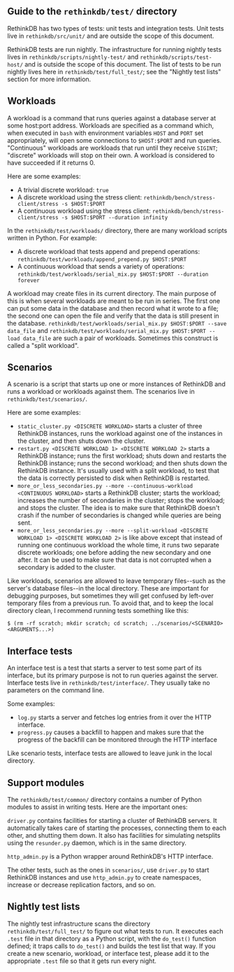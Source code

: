 Guide to the `rethinkdb/test/` directory
---------------------------------------

RethinkDB has two types of tests: unit tests and integration tests. Unit tests
live in `rethinkdb/src/unit/` and are outside the scope of this document.

RethinkDB tests are run nightly. The infrastructure for running nightly tests
lives in `rethinkdb/scripts/nightly-test/` and `rethinkdb/scripts/test-host/`
and is outside the scope of this document. The list of tests to be run nightly
lives here in `rethinkdb/test/full_test/`; see the "Nightly test lists" section
for more information.

Workloads
---------

A workload is a command that runs queries against a database server at some
host:port address. Workloads are specified as a command which, when executed
in `bash` with environment variables `HOST` and `PORT` set appropriately, will
open some connections to `$HOST:$PORT` and run queries. "Continuous" workloads
are workloads that run until they receive `SIGINT`; "discrete" workloads will
stop on their own. A workload is considered to have succeeded if it returns 0.

Here are some examples:
* A trivial discrete workload: 
    `true`
* A discrete workload using the stress client:
    `rethinkdb/bench/stress-client/stress -s $HOST:$PORT`
* A continuous workload using the stress client:
    `rethinkdb/bench/stress-client/stress -s $HOST:$PORT --duration infinity`

In the `rethinkdb/test/workloads/` directory, there are many workload scripts
written in Python. For example:
* A discrete workload that tests append and prepend operations:
    `rethinkdb/test/workloads/append_prepend.py $HOST:$PORT`
* A continuous workload that sends a variety of operations:
    `rethinkdb/test/workloads/serial_mix.py $HOST:$PORT --duration forever`

A workload may create files in its current directory. The main purpose of this
is when several workloads are meant to be run in series. The first one can
put some data in the database and then record what it wrote to a file; the
second one can open the file and verify that the data is still present in the
database. `rethinkdb/test/workloads/serial_mix.py $HOST:$PORT --save data_file`
and `rethinkdb/test/workloads/serial_mix.py $HOST:$PORT --load data_file` are
such a pair of workloads. Sometimes this construct is called a "split workload".

Scenarios
---------

A scenario is a script that starts up one or more instances of RethinkDB and
runs a workload or workloads against them. The scenarios live in
`rethinkdb/test/scenarios/`.

Here are some examples:
* `static_cluster.py <DISCRETE WORKLOAD>` starts a cluster of three RethinkDB
    instances, runs the workload against one of the instances in the cluster,
    and then shuts down the cluster.
* `restart.py <DISCRETE WORKLOAD 1> <DISCRETE WORKLOAD 2>` starts a RethinkDB
    instance; runs the first workload; shuts down and restarts the RethinkDB
    instance; runs the second workload; and then shuts down the RethinkDB
    instance. It's usually used with a split workload, to test that the data is
    correctly persisted to disk when RethinkDB is restarted.
* `more_or_less_secondaries.py --more --continuous-workload <CONTINUOUS WORKLOAD>` starts
    a RethinkDB cluster; starts the workload; increases the number of
    secondaries in the cluster; stops the workload; and stops the cluster. The
    idea is to make sure that RethinkDB doesn't crash if the number of
    secondaries is changed while queries are being sent.
* `more_or_less_secondaries.py --more --split-workload <DISCRETE WORKLOAD 1> <DISCRETE WORKLOAD 2>` is
    like above except that instead of running one continuous workload the whole
    time, it runs two separate discrete workloads; one before adding the new
    secondary and one after. It can be used to make sure that data is not
    corrupted when a secondary is added to the cluster.

Like workloads, scenarios are allowed to leave temporary files--such as the
server's database files--in the local directory. These are important for
debugging purposes, but sometimes they will get confused by left-over temporary
files from a previous run. To avoid that, and to keep the local directory clean,
I recommend running tests something like this:

    $ (rm -rf scratch; mkdir scratch; cd scratch; ../scenarios/<SCENARIO> <ARGUMENTS...>)

Interface tests
---------------

An interface test is a test that starts a server to test some part of its
interface, but its primary purpose is not to run queries against the server.
Interface tests live in `rethinkdb/test/interface/`. They usually take no
parameters on the command line.

Some examples:
* `log.py` starts a server and fetches log entries from it over the HTTP
    interface.
* `progress.py` causes a backfill to happen and makes sure that the progress of
    the backfill can be monitored through the HTTP interface

Like scenario tests, interface tests are allowed to leave junk in the local
directory.

Support modules
---------------

The `rethinkdb/test/common/` directory contains a number of Python modules to
assist in writing tests. Here are the important ones:

`driver.py` contains facilities for starting a cluster of RethinkDB servers. It
automatically takes care of starting the processes, connecting them to each
other, and shutting them down. It also has facilities for simulating netsplits
using the `resunder.py` daemon, which is in the same directory.

`http_admin.py` is a Python wrapper around RethinkDB's HTTP interface.

The other tests, such as the ones in `scenarios/`, use `driver.py` to start
RethinkDB instances and use `http_admin.py` to create namespaces, increase or
decrease replication factors, and so on.

Nightly test lists
------------------

The nightly test infrastructure scans the directory `rethinkdb/test/full_test/`
to figure out what tests to run. It executes each `.test` file in that directory
as a Python script, with the `do_test()` function defined; it traps calls to
`do_test()` and builds the test list that way. If you create a new scenario,
workload, or interface test, please add it to the appropriate `.test` file so
that it gets run every night.
